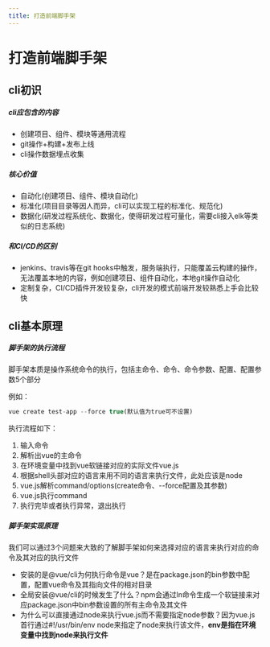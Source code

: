 ```yaml
---
title: 打造前端脚手架
---
```


# 打造前端脚手架


## cli初识

##### cli应包含的内容

- 创建项目、组件、模块等通用流程
- git操作+构建+发布上线
- cli操作数据埋点收集

##### 核心价值

- 自动化(创建项目、组件、模块自动化)
- 标准化(项目目录等因人而异，cli可以实现工程的标准化、规范化)
- 数据化(研发过程系统化、数据化，使得研发过程可量化，需要cli接入elk等类似的日志系统)

##### 和CI/CD的区别

- jenkins、travis等在git hooks中触发，服务端执行，只能覆盖云构建的操作，无法覆盖本地的内容，例如创建项目、组件自动化，本地git操作自动化
- 定制复杂，CI/CD插件开发较复杂，cli开发的模式前端开发较熟悉上手会比较快



## cli基本原理

##### 脚手架的执行流程

脚手架本质是操作系统命令的执行，包括主命令、命令、命令参数、配置、配置参数5个部分

例如：

```javascript
vue create test-app --force true(默认值为true可不设置)
```

执行流程如下：

1. 输入命令
2. 解析出vue的主命令
3. 在环境变量中找到vue软链接对应的实际文件vue.js
4. 根据shell头部对应的语言来用不同的语言来执行文件，此处应该是node
5. vue.js解析command/options(create命令、--force配置及其参数)
6. vue.js执行command
7. 执行完毕或者执行异常，退出执行

##### 脚手架实现原理

我们可以通过3个问题来大致的了解脚手架如何来选择对应的语言来执行对应的命令及其对应的执行文件

- 安装的是@vue/cli为何执行命令是vue？是在package.json的bin参数中配置，配置vue命令及其指向文件的相对目录
- 全局安装@vue/cli的时候发生了什么？npm会通过ln命令生成一个软链接来对应package.json中bin参数设置的所有主命令及其文件
- 为什么可以直接通过node来执行vue.js而不需要指定node参数？因为vue.js首行通过#!/usr/bin/env node来指定了node来执行该文件，**env是指在环境变量中找到node来执行文件**
